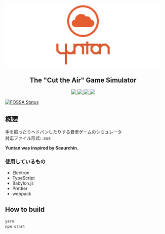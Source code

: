 ![Yuntan-Logo](https://raw.githubusercontent.com/mizucoffee/Yuntan/master/resources/images/yuntan_top.png)

<h2 align="center">The "Cut the Air" Game Simulator</h2>

<p align="center">
<a alt="code style: prettier" href="https://github.com/prettier/prettier">
  <img src="https://img.shields.io/badge/code_style-prettier-ff69b4.svg">
</a>
<a alt="sus: v2.17.0" href="https://seaurchin.kb10uy.org/wiki/score/format">
  <img src="https://img.shields.io/badge/sus-v2.17.0-blue.svg">
</a>
<a alt="MIT License" href="https://kawakawaritsuki.mit-license.org/">
  <img src="https://img.shields.io/badge/license-MIT-blue.svg">
</a>
<a href="https://app.fossa.io/projects/git%2Bgithub.com%2Fmizucoffee%2FYuntan?ref=badge_shield" alt="FOSSA Status"><img src="https://app.fossa.io/api/projects/git%2Bgithub.com%2Fmizucoffee%2FYuntan.svg?type=shield"/></a>
</p>


[![FOSSA Status](https://app.fossa.io/api/projects/git%2Bgithub.com%2Fmizucoffee%2FYuntan.svg?type=large)](https://app.fossa.io/projects/git%2Bgithub.com%2Fmizucoffee%2FYuntan?ref=badge_large)

## 概要

手を振ったりヘドバンしたりする音楽ゲームのシミュレータ  
対応ファイル形式: .sus

**Yuntan was inspired by Seaurchin.**

### 使用しているもの

- Electron
- TypeScript
- Babylon.js
- Prettier
- webpack

## How to build

```sh
yarn
npm start
```